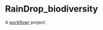 # RainDrop_biodiversity

A [workflowr][] project.

[workflowr]: https://github.com/jdblischak/workflowr
